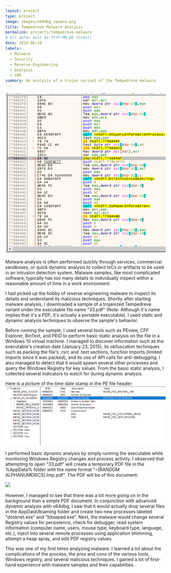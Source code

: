 ```yaml
---
layout: project
type: project
image: images/x64dbg_square.png
title: Tempedreve Malware Analysis
permalink: projects/tempedreve-malware
# All dates must be YYYY-MM-DD format!
date: 2019-06-19
labels:
  - Malware
  - Security
  - Reverse-Engineering
  - Analysis
  - x86
summary: An analysis of a trojan variant of the Tempedreve malware.
---
```


<img class="ui large right floated rounded image" src="../images/x64dbg_square.png">

Malware analysis is often performed quickly through services, commercial sandboxes, or quick dynamic analysis to collect IoCs or artifacts to be used in an intrusion detection system. Malware samples, like most complicated software, typically has too many details to individually inspect within a reasonable amount of time in a work environment.

I had picked up the hobby of reverse engineering malware to inspect its details and understand its malicious techniques. Shortly after starting malware analysis, I downloaded a sample of a trojanized Tempedreve variant under the executable file name "33.pdf" (Note: Although it's name implies that it's a PDF, it's actually a portable executable). I used static and dynamic analysis techniques to observe the sample's behavior.

Before running the sample, I used several tools such as PEview, CFF Explorer, BinText, and PEiD to perform basic static analysis on the file in a Windows 10 virtual machine. I managed to discover information such as the executable's creation date (January 23, 2015), its obfuscation techniques such as packing the file's .rsrc and .text sections, function imports (limited imports since it was packed), and its use of API calls for anti-debugging. I also managed to detect that it would spawn several other processes and query the Windows Registry for key values. From the basic static analysis, I collected several indicators to watch for during dynamic analysis.

Here is a picture of the time date stamp in the PE file header:
<img src="../images/pe_time.png">

I performed basic dynamic analysis by simply running the executable while monitoring Windows Registry changes and process activity. I observed that attempting to open "33.pdf" will create a temporary PDF file in the %AppData% folder with the name format "~\[RANDOM ALPHANUMERICS].tmp.pdf". The PDF will be of this document:

<image src="../images/pdf.png">
 
However, I managed to see that there was a lot more going on in the background than a simple PDF document. In conjunction with advanced dynamic analysis with x64dbg, I saw that it would actually drop several files in the AppData\Roaming folder and create two new processes labeled "dosknet.exe" and "bitsepad.exe". Next, the malware would change several Registry values for persistence, check for debugger, read system information (computer name, users, mouse type, keyboard type, language, etc.), inject into several remote processes using application shimming, attempt a heap spray, and edit PDF registry values.

This was one of my first times analyzing malware. I learned a lot about the complications of the process, the pros and cons of the various tools, Windows registry, and several malicious techniques. I gained a lot of first-hand experience with malware samples and their capabilities.

